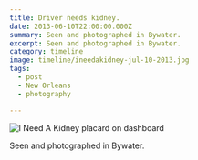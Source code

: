 ```yaml
---
title: Driver needs kidney.
date: 2013-06-10T22:00:00.000Z
summary: Seen and photographed in Bywater.
excerpt: Seen and photographed in Bywater.
category: timeline
image: timeline/ineedakidney-jul-10-2013.jpg
tags:
  - post 
  - New Orleans
  - photography

---
```


![I Need A Kidney placard on dashboard](/static/img/timeline/ineedakidney-jul-10-2013.jpg "I Need A Kidney placard on dashboard")

Seen and photographed in Bywater.